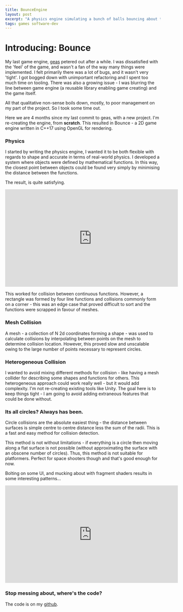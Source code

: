 ```yaml
---
title: BounceEngine
layout: post
excerpt: "A physics engine simulating a bunch of balls bouncing about turned into a game engine."
tags: games software-dev
---
```


# Introducing: Bounce

My last game engine, [geas](https://github.com/cbosoft/geas) petered out
after a while. I was dissatisfied with the 'feel' of the game, and wasn't a fan
of the way many things were implemented. I felt primarily there was a lot of
bugs, and it wasn't very 'tight'. I got bogged down with unimportant refactoring
and I spent too much time on tooling. There was also a growing issue - I was
blurring the line between game engine (a reusable library enabling game
creating) and the game itself.

All that qualitative non-sense boils down, mostly, to poor management on my part
of the project. So I took some time out.

Here we are 4 months since my last commit to geas, with a new project. I'm
re-creating the engine, from **scratch**. This resulted in Bounce - a 2D game
engine written in C++17 using OpenGL for rendering.

### Physics
I started by writing the physics engine, I wanted it to be both flexible with
regards to shape and accurate in terms of real-world physics. I developed a
system where objects were defined by mathematical functions. In this way, the
closest point between objects could be found very simply by minimising the
distance between the functions.

The result, is quite satisfying.

<iframe width="560" height="315" src="https://www.youtube.com/embed/8MWR_nUQ4LE" title="YouTube video player" frameborder="0" allow="accelerometer; autoplay; clipboard-write; encrypted-media; gyroscope; picture-in-picture" allowfullscreen></iframe>

This worked for collision between continuous functions. However, a rectangle
was formed by four line functions and collisions commonly form on a corner -
this was an edge case that proved difficult to sort and the functions were
scrapped in favour of meshes.

### Mesh Collision
A mesh - a collection of N 2d coordinates forming a shape - was used to
calculate collisions by interpolating between points on the mesh to determine
collision location. However, this proved slow and unscalable owing to the large
number of points necessary to represent circles.

### Heterogeneous Collision
I wanted to avoid mixing different methods for collision - like having a mesh
collider for describing some shapes and functions for others. This heterogeneous
approach could work really well - but it would add complexity. I'm not
re-creating existing tools like Unity. The goal here is to keep things tight - I
am going to avoid adding extraneous features that could be done without.

### Its all circles? Always has been.
Circle collisions are the absolute easiest thing - the distance between surfaces
is simple centre to centre distance less the sum of the radii. This is a fast
and easy method for collision detection.

This method is not without limitations - if everything is a circle then moving
along a flat surface is not possible (without approximating the surface with an
obscene number of circles). Thus, this method is not suitable for platformers.
Perfect for space shooters though and that's good enough for now.

Bolting on some UI, and mucking about with fragment shaders results in some
interesting patterns...

<iframe width="560" height="315" src="https://www.youtube.com/embed/dODKi6GipcQ" title="YouTube video player" frameborder="0" allow="accelerometer; autoplay; clipboard-write; encrypted-media; gyroscope; picture-in-picture" allowfullscreen></iframe>

### Stop messing about, where's the code?

The code is on my [github](https://github.com/cbosoft/bounce).
